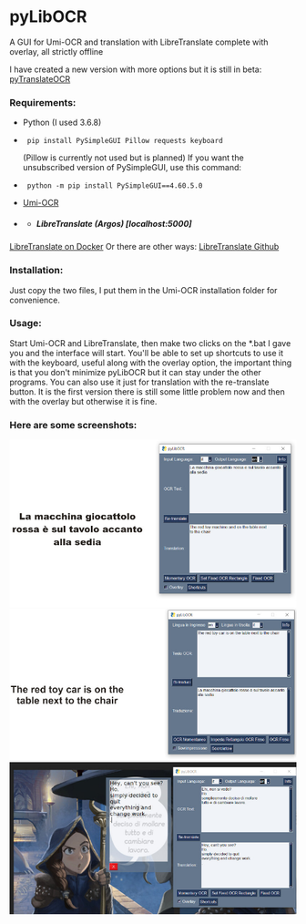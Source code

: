 # pyLibOCR
A GUI for Umi-OCR and translation with LibreTranslate complete with overlay, all strictly offline

I have created a new version with more options but it is still in beta: [pyTranslateOCR]( https://github.com/MoonDragon-MD/pyTranslateOCR)

### Requirements:
- Python (I used 3.6.8)
-      pip install PySimpleGUI Pillow requests keyboard
     (Pillow is currently not used but is planned)
  If you want the unsubscribed version of PySimpleGUI, use this command:
-      python -m pip install PySimpleGUI==4.60.5.0
- [Umi-OCR]( https://github.com/hiroi-sora/Umi-OCR)
  
- - ##### LibreTranslate (Argos) [localhost:5000]
[LibreTranslate on Docker](https://hub.docker.com/r/libretranslate/libretranslate)
Or there are other ways:
[LibreTranslate Github](https://github.com/LibreTranslate/LibreTranslate)
### Installation:
Just copy the two files, I put them in the Umi-OCR installation folder for convenience.
### Usage:
Start Umi-OCR and LibreTranslate, then make two clicks on the *.bat I gave you and the interface will start.
You'll be able to set up shortcuts to use it with the keyboard, useful along with the overlay option, the important thing is that you don't minimize pyLibOCR but it can stay under the other programs.
You can also use it just for translation with the re-translate button.
It is the first version there is still some little problem now and then with the overlay but otherwise it is fine.
### Here are some screenshots:
![alt text](https://github.com/MoonDragon-MD/pyLibOCR/blob/main/img/Screenshot1.jpg?raw=true)
![alt text](https://github.com/MoonDragon-MD/pyLibOCR/blob/main/img/Screenshot2.jpg?raw=true)
![alt text](https://github.com/MoonDragon-MD/pyLibOCR/blob/main/img/Screenshot3.jpg?raw=true)
